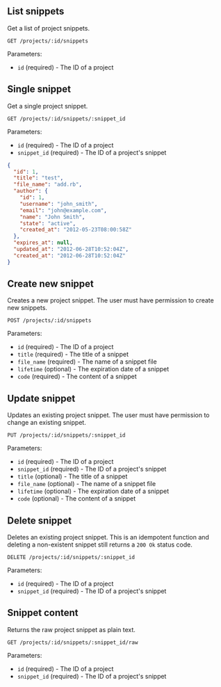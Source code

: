 ## List snippets

Get a list of project snippets.

```
GET /projects/:id/snippets
```

Parameters:

+ `id` (required) - The ID of a project


## Single snippet

Get a single project snippet.

```
GET /projects/:id/snippets/:snippet_id
```

Parameters:

+ `id` (required) - The ID of a project
+ `snippet_id` (required) - The ID of a project's snippet

```json
{
  "id": 1,
  "title": "test",
  "file_name": "add.rb",
  "author": {
    "id": 1,
    "username": "john_smith",
    "email": "john@example.com",
    "name": "John Smith",
    "state": "active",
    "created_at": "2012-05-23T08:00:58Z"
  },
  "expires_at": null,
  "updated_at": "2012-06-28T10:52:04Z",
  "created_at": "2012-06-28T10:52:04Z"
}
```


## Create new snippet

Creates a new project snippet. The user must have permission to create new snippets.

```
POST /projects/:id/snippets
```

Parameters:

+ `id` (required) - The ID of a project
+ `title` (required) - The title of a snippet
+ `file_name` (required) - The name of a snippet file
+ `lifetime` (optional) - The expiration date of a snippet
+ `code` (required) - The content of a snippet


## Update snippet

Updates an existing project snippet. The user must have permission to change an existing snippet.

```
PUT /projects/:id/snippets/:snippet_id
```

Parameters:

+ `id` (required) - The ID of a project
+ `snippet_id` (required) - The ID of a project's snippet
+ `title` (optional) - The title of a snippet
+ `file_name` (optional) - The name of a snippet file
+ `lifetime` (optional) - The expiration date of a snippet
+ `code` (optional) - The content of a snippet


## Delete snippet

Deletes an existing project snippet. This is an idempotent function and deleting a non-existent
snippet still returns a `200 Ok` status code.

```
DELETE /projects/:id/snippets/:snippet_id
```

Parameters:

+ `id` (required) - The ID of a project
+ `snippet_id` (required) - The ID of a project's snippet


## Snippet content

Returns the raw project snippet as plain text.

```
GET /projects/:id/snippets/:snippet_id/raw
```

Parameters:

+ `id` (required) - The ID of a project
+ `snippet_id` (required) - The ID of a project's snippet
